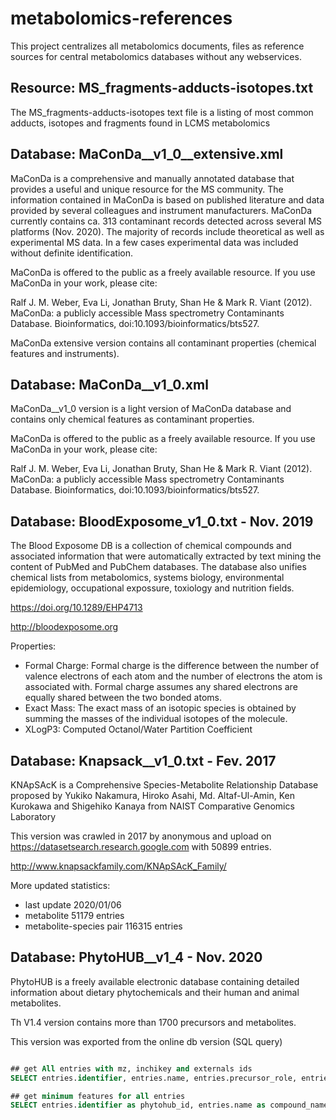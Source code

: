 # metabolomics-references

This project centralizes all metabolomics documents, files as reference sources for central metabolomics databases without any webservices.

## Resource: MS_fragments-adducts-isotopes.txt

The MS_fragments-adducts-isotopes text file is a listing of most common adducts, isotopes and fragments found in LCMS metabolomics

## Database: MaConDa__v1_0__extensive.xml

MaConDa is a comprehensive and manually annotated database that provides a useful and unique resource for the MS community. The information contained in MaConDa is based on published literature and data provided by several colleagues and instrument manufacturers. MaConDa currently contains ca. 313 contaminant records detected across several MS platforms (Nov. 2020). The majority of records include theoretical as well as experimental MS data. In a few cases experimental data was included without definite identification.

MaConDa is offered to the public as a freely available resource. If you use MaConDa in your work, please cite:

Ralf J. M. Weber, Eva Li, Jonathan Bruty, Shan He & Mark R. Viant (2012). MaConDa: a publicly accessible Mass spectrometry Contaminants Database. Bioinformatics, doi:10.1093/bioinformatics/bts527.

MaConDa extensive version contains all contaminant properties (chemical features and instruments).

## Database: MaConDa__v1_0.xml

MaConDa__v1_0 version is a light version of MaConDa database and contains only chemical features as contaminant properties.

MaConDa is offered to the public as a freely available resource. If you use MaConDa in your work, please cite:

Ralf J. M. Weber, Eva Li, Jonathan Bruty, Shan He & Mark R. Viant (2012). MaConDa: a publicly accessible Mass spectrometry Contaminants Database. Bioinformatics, doi:10.1093/bioinformatics/bts527.

## Database: BloodExposome_v1_0.txt - Nov. 2019

The Blood Exposome DB is a collection of chemical compounds and associated information that were automatically extracted by text mining the content of PubMed and PubChem databases. The database also unifies chemical lists from metabolomics, systems biology, environmental epidemiology, occupational expossure, toxiology and nutrition fields.

https://doi.org/10.1289/EHP4713

http://bloodexposome.org

Properties:
  + Formal Charge: Formal charge is the difference between the number of valence electrons of each atom and the number of electrons the atom is associated with. Formal charge assumes any shared electrons are equally shared between the two bonded atoms.
  + Exact Mass: The exact mass of an isotopic species is obtained by summing the masses of the individual isotopes of the molecule. 
  + XLogP3: Computed Octanol/Water Partition Coefficient


## Database: Knapsack__v1_0.txt - Fev. 2017

KNApSAcK is a Comprehensive Species-Metabolite Relationship Database proposed by Yukiko Nakamura, Hiroko Asahi, Md. Altaf-Ul-Amin, Ken Kurokawa and Shigehiko Kanaya from NAIST Comparative Genomics Laboratory

This version was crawled in 2017 by anonymous and upload on https://datasetsearch.research.google.com with 50899 entries.

http://www.knapsackfamily.com/KNApSAcK_Family/

More updated statistics:
  + last update 	2020/01/06
  + metabolite 	51179 entries
  + metabolite-species pair    	116315 entries


## Database: PhytoHUB__v1_4 - Nov. 2020

PhytoHUB is a freely available electronic database containing detailed information about dietary phytochemicals and their human and animal metabolites.

Th V1.4 version contains more than 1700 precursors and metabolites.

This version was exported from the online db version (SQL query)
```sql

## get All entries with mz, inchikey and externals ids
SELECT entries.identifier, entries.name, entries.precursor_role, entries.metabolite_role, entries.moldb_mono_mass, entries.moldb_average_mass, entries.moldb_formula, entries.moldb_smiles, entries.original_inchi, entries.original_inchikey,  linkings.link_id, external_databases.`name` FROM `linkings`, `external_databases`, `entries` WHERE entries.id = linkings.`linker_id` AND linkings.`external_database_id` = `external_databases`.`id` AND `linker_type` = 'Entry' ;

## get minimum features for all entries
SELECT entries.identifier as phytohub_id, entries.name as compound_name, entries.precursor_role as is_a_precursor, entries.metabolite_role as is_a_metabolite, entries.moldb_mono_mass as exact_mass, entries.moldb_formula as molecular_formula, entries.moldb_smiles as smiles, entries.original_inchikey  as inchikey FROM `entries` WHERE entries.moldb_mono_mass IS NOT NULL ;

```